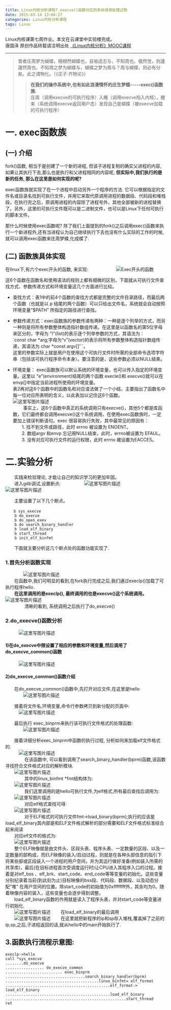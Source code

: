 ```yaml
---
title: Linux内核分析课程7_execve()函数对应的系统调用处理过程
date: 2015-03-14 13:04:27
categories: Linux内核分析课程
tags: Linux
---
```

Linux内核课第七周作业。本文在云课堂中实验楼完成。   
唐国泽 原创作品转载请注明出处 [《Linux内核分析》MOOC课程](http://mooc.study.163.com/course/USTC-1000029000)  

****
> 昔者庄周梦为蝴蝶，栩栩然蝴蝶也，自喻适志与，不知周也。俄然觉，则蘧蘧然周也。不知周之梦为蝴蝶与，蝴蝶之梦为周与？周与蝴蝶，则必有分矣。此之谓物化。（《庄子·齐物论》）  
>> **在我们的操作系统中,也有如此浪漫情怀的庄生梦蝶-----exec()函数族.**   
庄周（调用execve的可执行程序）入睡（调用execve陷入内核），醒来（系统调用execve返回用户态）发现自己是蝴蝶（被execve加载的可执行程序）

# 一. exec函数族
## (一) 介绍
fork()函数, 相当于是创建了一个新的进程, 但该子进程复制的确实父进程的内容, 如果让其执行下去,那么也是执行和父进程相同的内容呢, **但实际中,我们执行的是新的任务, 那么在这里是如何实现的呢?**   

exec函数族就实现了在一个进程中启动另外一个程序的方法. 它可以根据指定的文件名或目录名找到可执行文件，并用它来取代原调用进程的数据段、代码段和堆栈段，在执行完之后，原调用进程的内容除了进程号外，其他全部被新的进程替换了。另外，这里的可执行文件既可以是二进制文件，也可以是Linux下任何可执行的脚本文件。  

那什么时候使用exec函数呢? 除了我们上面提到的fork()之后调用exec()函数来执行一个新进程外,还有当进程认为自己继续执行下去也没有什么实际的工作的时候,就可以调用exec函数来庄周梦蝶,化成蝶了.  

## (二) 函数族具体实现
在linux下,有六个exec开头的函数, 来实现:
　　　　　　![Exec开头的函数](http://img.blog.csdn.net/20150419090050973)  

这6个函数在函数名和使用语法的规则上都有细微的区别，下面就从可执行文件查找方式、参数传递方式和环境变量这几个方面进行比较。  
- 查找方式：表1中的前4个函数的查找方式都是完整的文件目录路径，而最后两个函数（也就是以 p 结尾的两个函数）可以只给出文件名，系统就会自动按照环境变量“$PATH” 所指定的路径进行查找。

- 参数传递方式：exec函数族的参数传递有两种：一种是逐个列举的方式，而另一种则是将所有参数整体构造指针数组传递。在这里是以函数名的第5位字母来区分的，字母为 "l"(list)的表示逐个列举参数的方式，其语法为：  
`const char *arg;字母为“v”(vector)的表示将所有参数整体构造指针数组传递，其语法为 char *const argv[]'``。  
这里的参数实际上就是用户在使用这个可执行文件时所需的全部命令选项字符串（包括该可执行程序命令本身）。要注意的是，这些参数必须以NULL结束。

- 环境变量： exec函数族可以默认系统的环境变量，也可以传入指定的环境变量。这里以 “e”(environment)结尾的两个函数 execle()和 execve()就可以在 envp[]中指定当前进程所使用的环境变量。  
表2再对这6个函数中的函数名和对应语法做了一个小结，主要指出了函数名中每一位对应所表明的含义，以此表加以记住这6个函数。
   　　　　　![这里写图片描述](http://img.blog.csdn.net/20150419090214948)  
　　 事实上，这6个函数中真正的系统调用只有execve()，其他5个都是库函数，它们最终都会调用execve()这个系统调用。在使用exec函数族时，一定要加上错误判断语句。exec 很容易执行失败，其中最常见的原因有：  
　　1. 找不到文件或路径，此时 errno 被设置为 ENOENT。  
　　2. 数组argv 和envp  忘记用NULL结束，此时，errno被设置为 EFAUL。  
　　3. 没有对应可执行文件的运行权限，此时 errno 被设置为EACCES。  


# 二.实验分析
　　实践来检验理论, 才能让自己的知识学习的更加牢固。  
　　进入gdb调试,设置断点:
    　　　　　![这里写图片描述](http://img.blog.csdn.net/20150419103512697)
    　　　　　![这里写图片描述](http://img.blog.csdn.net/20150419103006540)
   
　　主要设置了以下几个断点。
```
 　 b sys_execve
    b do_execve
    b do_open_exev
    b do search_binary_handler
    b load_elf_binary
    b start_thread
    b init_elf_binfmt
```
　　下面就主要分析这几个断点处的函数功能实现了.
### 1.首先分析函数实现
　　　　![这里写图片描述](http://img.blog.csdn.net/20150419103501911)  
　　在函数中,我们可明显的看到,在fork执行完成之后,我们通过execlp()加载了可执行程序hello.   
　　**在这里调用的是execlp(), 最终调用的也是execve()这个系统调用。**
　　　![这里写图片描述](http://img.blog.csdn.net/20150419104224288)  
　　
　　清晰的看到, 系统调用之后执行了do_execve()

### 2.do_execve()函数分析
　　　![这里写图片描述](http://img.blog.csdn.net/20150419104620091)  

#### 1)在do_execve中限设置了相应的参数和环境变量,然后调用了do_execve_common()函数
　　　![这里写图片描述](http://img.blog.csdn.net/20150419104910194)  

#### 2)do_execve_common()函数介绍  
　　在do_execve_common()函数中,先打开对应文件,在这里是hello  
　　　　![这里写图片描述](http://img.blog.csdn.net/20150419105414098)  

　　接着将文件名,环境变量,命令行参数拷贝到新分配的页面中:  
　　　![这里写图片描述](http://img.blog.csdn.net/20150419105640089)  

　　最后执行 exec_binprm来执行该可执行文件格式的处理函数:  
　　　　![这里写图片描述](http://img.blog.csdn.net/20150419105803409)  

　　接着详细分析exec_binprm中函数的执行过程, 分析如何来加载elf文件格式的.  
　　　![这里写图片描述](http://img.blog.csdn.net/20150419105908923)  
　　
　　在该函数中, 可以看到调用了search_binary_handler(bprm)函数,该函数寻找符合文件格式对应的解析模块.  
　　![这里写图片描述](http://img.blog.csdn.net/20150419110352163)  
　　
　　其中的linux_binfmt *fmt结构体为:  
　　![这里写图片描述](http://img.blog.csdn.net/20150419110414668)  
　　
　　我们这里调用的是hello可执行文件,为elf格式,所有最后查找后调用为:  
　　![这里写图片描述](http://img.blog.csdn.net/20150419110631908)  
　　
　　对应elf格式查找可得:    
　　![这里写图片描述](http://img.blog.csdn.net/20150419110915302)  
　　
　　对于ELF格式的可执行文件fmt->load_binary(bprm);执行的应该是load_elf_binary其内部是和ELF文件格式解析的部分需要和ELF文件格式标准结合起来阅读  
　　对应elf文件的格式为:  
　　![这里写图片描述](http://img.blog.csdn.net/20150419111339036)  
　　整个ELF映像就是由文件头、区段头表、程序头表、一定数量的区段、以及一定数量的部构成，而ELF映像的装入/启动过程，则就是在各种头部信息的指引下将某些部或区段装入一个进程的用户空间，并为其运行做好准备(例如装入所需的共享库)，最后(在目标进程首次受调度运行时)让CPU进入其程序入口的过程。接着是对elf_bss 、elf_brk、start_code、end_code等等变量的初始化。这些变量分别纪录着当前(到此刻为止)目标映像的bss段、代码段、数据段、以及动态分配“堆” 在用户空间的位置。除start_code的初始值为0xffffffff外，其余均为0。随着映像内容的装入，这些变量也会逐步得到调整。  
　　load_elf_binary函数的作用就是读入了程序头表，并对start_code等变量进行初始化.  
　　![这里写图片描述](http://img.blog.csdn.net/20150419111332010)
　　在load_elf_binary的最后调用  
　　![这里写图片描述](http://img.blog.csdn.net/20150419111658554)
　　在这里就把新程序的ip和sp存入堆栈,覆盖掉了之前的ip,sp,之后,子进程返回的话,就从hello中的main开始执行了.
## 3.函数执行流程示意图:  
  
  
```
execlp->hello
call *sys_execve
........do_execve
................. do_execve_common
......................... exec_binprm
...................................search_binary_handler(bprm)
.........................................linux_binfmt= elf_format
..............................................elf_format-> load_elf_binary
..............................................load_elf_binary
.....................................................start_thread
ret






